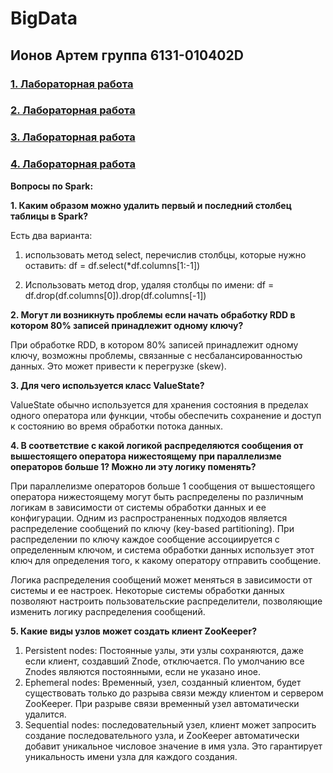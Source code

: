 # BigData

## Ионов Артем группа 6131-010402D

### [1. Лабораторная работа](https://github.com/sat4h/BigData/blob/7380e521c8fa54dd27f0a04f02de5cdb855d0114/LR1/BigDataIonovLR1.ipynb)

### [2. Лабораторная работа](https://github.com/sat4h/BigData/tree/7380e521c8fa54dd27f0a04f02de5cdb855d0114/LR2)

### [3. Лабораторная работа](https://github.com/sat4h/BigData/tree/e851b150374a6c558a3ab270f033f95807d36756/LR3)

### [4. Лабораторная работа](https://github.com/sat4h/BigData/tree/980b97ea7e2454cfc6757875033cd6b7c6351b05/LR4)

**Вопросы по Spark:**

**1. Каким образом можно удалить первый и последний столбец таблицы в Spark?**

Есть два варианта:
1. использовать метод select, перечислив столбцы, которые нужно оставить:
df = df.select(*df.columns[1:-1])

2. Использовать метод drop, удаляя столбцы по имени:
df = df.drop(df.columns[0]).drop(df.columns[-1])

**2. Могут ли возникнуть проблемы если начать обработку RDD в котором 80% записей принадлежит одному ключу?**

При обработке RDD, в котором 80% записей принадлежит одному ключу, возможны проблемы, связанные с несбалансированностью данных. Это может привести к перегрузке (skew).

**3. Для чего используется класс ValueState?**

ValueState обычно используется для хранения состояния в пределах одного оператора или функции, чтобы обеспечить сохранение и доступ к состоянию во время обработки потока данных.

**4. В соответствие с какой логикой распределяются сообщения от вышестоящего оператора нижестоящему при параллелизме операторов больше 1? Можно ли эту логику поменять?**

При параллелизме операторов больше 1 сообщения от вышестоящего оператора нижестоящему могут быть распределены по различным логикам в зависимости от системы обработки данных и ее конфигурации. Одним из распространенных подходов является распределение сообщений по ключу (key-based partitioning). При распределении по ключу каждое сообщение ассоциируется с определенным ключом, и система обработки данных использует этот ключ для определения того, к какому оператору отправить сообщение. 

Логика распределения сообщений может меняться в зависимости от системы и ее настроек. Некоторые системы обработки данных позволяют настроить пользовательские распределители, позволяющие изменить логику распределения сообщений. 

**5. Какие виды узлов может создать клиент ZooKeeper?**
1. Persistent nodes: Постоянные узлы, эти узлы сохраняются, даже если клиент, создавший Znode, отключается. По умолчанию все Znodes являются постоянными, если не указано иное.
2. Ephemeral nodes: Временный, узел, созданный клиентом, будет существовать только до разрыва связи между клиентом и сервером ZooKeeper. При разрыве связи временный узел автоматически удалится.
3. Sequential nodes: последовательный узел, клиент может запросить создание последовательного узла, и ZooKeeper автоматически добавит уникальное числовое значение в имя узла. Это гарантирует уникальность имени узла для каждого создания.
